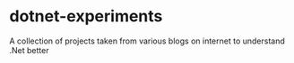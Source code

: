 # dotnet-experiments
A collection of projects taken from various blogs on internet to understand .Net better
